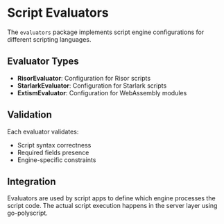 # Script Evaluators

The `evaluators` package implements script engine configurations for different scripting languages.

## Evaluator Types

- **RisorEvaluator**: Configuration for Risor scripts
- **StarlarkEvaluator**: Configuration for Starlark scripts  
- **ExtismEvaluator**: Configuration for WebAssembly modules

## Validation

Each evaluator validates:
- Script syntax correctness
- Required fields presence
- Engine-specific constraints

## Integration

Evaluators are used by script apps to define which engine processes the script code. The actual script execution happens in the server layer using go-polyscript.